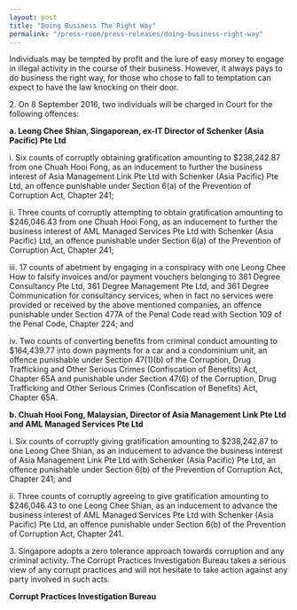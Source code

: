 ```yaml
---
layout: post
title: "Doing Business The Right Way"
permalink: "/press-room/press-releases/doing-business-right-way"
---
```

Individuals may be tempted by profit and the lure of easy money to engage in illegal activity in the course of their business. However, it always pays to do business the right way, for those who chose to fall to temptation can expect to have the law knocking on their door.

2\.          On 8 September 2016, two individuals will be charged in Court for the following offences:                  

**a. Leong Chee Shian, Singaporean, ex-IT Director of Schenker (Asia Pacific) Pte Ltd**

i. Six counts of corruptly obtaining gratification amounting to $238,242.87 from one Chuah Hooi Fong, as an inducement to further the business interest of Asia Management Link Pte Ltd with Schenker (Asia Pacific) Pte Ltd, an offence punishable under Section 6(a) of the Prevention of Corruption Act, Chapter 241;

ii. Three counts of corruptly attempting to obtain gratification amounting to $246,046.43 from one Chuah Hooi Fong, as an inducement to further the business interest of AML Managed Services Pte Ltd with Schenker (Asia Pacific) Ltd, an offence punishable under Section 6(a) of the Prevention of Corruption Act, Chapter 241;

iii. 17 counts of abetment by engaging in a conspiracy with one Leong Chee How to falsify invoices and/or payment vouchers belonging to 361 Degree Consultancy Pte Ltd, 361 Degree Management Pte Ltd, and 361 Degree Communication for consultancy services, when in fact no services were provided or received by the above mentioned companies, an offence punishable under Section 477A of the Penal Code read with Section 109 of the Penal Code, Chapter 224; and

iv. Two counts of converting benefits from criminal conduct amounting to $164,439.77 into down payments for a car and a condominium unit, an offence punishable under Section 47(1)(b) of the Corruption, Drug Trafficking and Other Serious Crimes (Confiscation of Benefits) Act, Chapter 65A and punishable under Section 47(6) of the Corruption, Drug Trafficking and Other Serious Crimes (Confiscation of Benefits) Act, Chapter 65A.

**b. Chuah Hooi Fong, Malaysian, Director of Asia Management Link Pte Ltd and AML Managed Services Pte Ltd**

i. Six counts of corruptly giving gratification amounting to $238,242.87 to one Leong Chee Shian, as an inducement to advance the business interest of Asia Management Link Pte Ltd with Schenker (Asia Pacific) Pte Ltd, an offence punishable under Section 6(b) of the Prevention of Corruption Act, Chapter 241; and

ii. Three counts of corruptly agreeing to give gratification amounting to $246,046.43 to one Leong Chee Shian, as an inducement to advance the business interest of AML Managed Services Pte Ltd with Schenker (Asia Pacific) Pte Ltd, an offence punishable under Section 6(b) of the Prevention of Corruption Act, Chapter 241.

3\.          Singapore adopts a zero tolerance approach towards corruption and any criminal activity. The Corrupt Practices Investigation Bureau takes a serious view of any corrupt practices and will not hesitate to take action against any party involved in such acts.

**Corrupt Practices Investigation Bureau**
